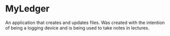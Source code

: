 # MyLedger
An application that creates and updates files. Was created with the intention of being a logging device and is being used to take notes in lectures.
